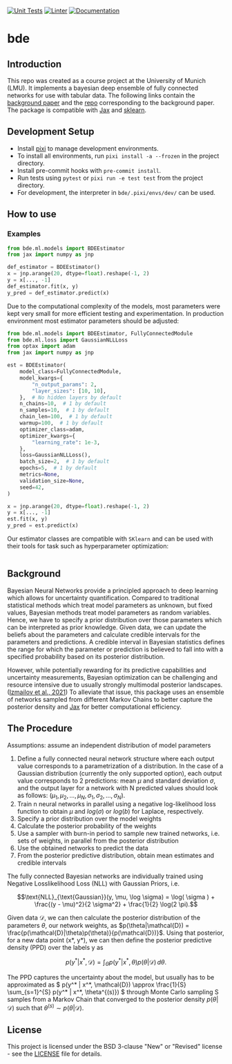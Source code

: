 [![Unit Tests](https://github.com/applied-ml-bde/bde/actions/workflows/python-app.yml/badge.svg)](https://github.com/applied-ml-bde/bde/actions/workflows/python-app.yml)
[![Linter](https://github.com/applied-ml-bde/bde/actions/workflows/lint.yml/badge.svg)](https://github.com/applied-ml-bde/bde/actions/workflows/lint.yml)
[![Documentation](https://github.com/applied-ml-bde/bde/actions/workflows/deploy-gh-pages.yml/badge.svg)](https://github.com/applied-ml-bde/bde/actions/workflows/deploy-gh-pages.yml)
# bde

## Introduction


This repo was created as a course project at the University of Munich
(LMU). It implements a bayesian deep ensemble of fully connected 
networks for use with tabular data.
The following links contain the [background paper](https://arxiv.org/abs/2402.01484 )
and the [repo](https://github.com/EmanuelSommer/bnn_connecting_the_dots) corresponding to the background paper. 
The package is compatible with [Jax](https://jax.readthedocs.io/en/latest/quickstart.html) and [sklearn](https://scikit-learn.org/stable/index.html).


## Development Setup

- Install [pixi](https://pixi.sh/latest/#installation) to manage development environments.
- To install all environments, run `pixi install -a --frozen` in the project directory.
- Install pre-commit hooks with `pre-commit install`.
- Run tests using `pytest` or `pixi run -e test test` from the project directory.
- For development, the interpreter in `bde/.pixi/envs/dev/` can be used.

## How to use

### Examples

[]("" "ADD: intro")

```python
from bde.ml.models import BDEEstimator
from jax import numpy as jnp

def_estimator = BDEEstimator()
x = jnp.arange(20, dtype=float).reshape(-1, 2)
y = x[..., -1]
def_estimator.fit(x, y)
y_pred = def_estimator.predict(x)
```

Due to the computational complexity of the models, most parameters were kept very small
for more efficient testing and experimentation.
In production environment most estimator parameters should be adjusted:

```python
from bde.ml.models import BDEEstimator, FullyConnectedModule
from bde.ml.loss import GaussianNLLLoss
from optax import adam
from jax import numpy as jnp

est = BDEEstimator(
    model_class=FullyConnectedModule,
    model_kwargs={
        "n_output_params": 2,
        "layer_sizes": [10, 10],
    },  # No hidden layers by default
    n_chains=10,  # 1 by default
    n_samples=10,  # 1 by default
    chain_len=100,  # 1 by default
    warmup=100,  # 1 by default
    optimizer_class=adam,
    optimizer_kwargs={
        "learning_rate": 1e-3,
    },
    loss=GaussianNLLLoss(),
    batch_size=2,  # 1 by default
    epochs=5,  # 1 by default
    metrics=None,
    validation_size=None,
    seed=42,
)

x = jnp.arange(20, dtype=float).reshape(-1, 2)
y = x[..., -1]
est.fit(x, y)
y_pred = est.predict(x)
```

Our estimator classes are compatible with `SKlearn` and can be used with their tools
for task such as hyperparameter optimization:

```python

```
[]("" "ADD: an example of using grid-search with `BDEEstimator`")

## Background
Bayesian Neural Networks provide a principled approach to deep learning 
which allows for uncertainty quantification. Compared to traditional
statistical methods which treat model parameters as unknown, but fixed
values, Bayesian methods treat model parameters as random
variables. Hence, we have to specify a prior distribution over those
parameters which can be interpreted as prior knowledge. Given data,
we can update the beliefs about the parameters and calculate credible
intervals for the parameters and predictions. A credible interval in 
Bayesian statistics defines the range for which the parameter or prediction is 
believed to fall into with a specified probability based on its posterior distribution. 

However, while potentially rewarding for its predictive capabilities and uncertainty
measurements, Bayesian optimization can be challenging and resource intensive due to 
usually strongly multimodal posterior landscapes.
([Izmailov et al., 2021](https://proceedings.mlr.press/v139/izmailov21a.html))
To alleviate that issue, this package uses an ensemble of networks sampled from different Markov
Chains to better capture the posterior density and [Jax](https://jax.readthedocs.io/en/latest/quickstart.html) for better computational efficiency.

## The Procedure
Assumptions: assume an independent distribution of model parameters
1. Define a fully connected neural network structure where each output value corresponds to a parametrization of a distribution. 
   In the case of a Gaussian distribution (currently the only supported option), each output value corresponds to 2 predictions: mean $\mu$ and standard deviation $\sigma$, and the output layer for a network with N predicted values should look as follows: $(\mu_1, \mu_2, ..., \mu_N, \sigma_1, \sigma_2, ..., \sigma_N)$.
2. Train n neural networks in parallel using a
negative log-likelihood loss function to obtain $\mu$
and $log(\sigma)$ or $log(b)$ for Laplace, respectively. 
3. Specify a prior distribution over the model weights
4. Calculate the posterior probability of the weights
5. Use a sampler with burn-in period to sample new trained networks, 
i.e. sets of weights, in parallel from the posterior distribution
6. Use the obtained networks to predict the data
7. From the posterior predictive distribution, obtain mean estimates
and credible intervals 

 <!--
The fully connected Bayesian networks are individually trained using 
Negative Losslikelihood Loss (NLL) with either Gaussian or Laplace Priors, i.e.
```math
\text{NLL}_{\text{Gaussian}}(y, \mu, \log \sigma) = \log( \sigma ) + \frac{(y - \mu)^2}{2 \sigma^2} + \frac{1}{2} \log(2 \pi)
```
or
```math
\text{NLL}_{\text{Laplace}}(y, \mu, b) = \log(2b) + \frac{|y - \mu|}{b}
.
```
-->
The fully connected Bayesian networks are individually trained using 
Negative Losslikelihood Loss (NLL) with Gaussian Priors, i.e.
```math
\text{NLL}_{\text{Gaussian}}(y, \mu, \log \sigma) = \log( \sigma ) + \frac{(y - \mu)^2}{2 \sigma^2} + \frac{1}{2} \log(2 \pi).
```

Given data $\mathcal{D}$, we can then calculate the posterior distribution of the 
parameters $\theta$, our network weights, as 
$p(\theta|\mathcal{D}) = \frac{p(\mathcal{D}|\theta)p(\theta)}{p(\mathcal{D})}$.
Using that posterior, for a new data point (x*, y*), we can then define the posterior 
predictive density (PPD) over the labels y as 
```math
p(y^* | x^*, \mathcal{D}) = \int_{\Theta} p(y^* | x^*, \theta) p(\theta | \mathcal{D}) \, d\theta.
```
The PPD captures the uncertainty about the model, but usually has to be approximated as
$`
p(y^* | x^*, \mathcal{D}) \approx \frac{1}{S} \sum_{s=1}^{S} p(y^* | x^*, \theta^{(s)})
`$
through Monte Carlo sampling S samples from a Markov Chain that converged 
to the posterior density $p(\theta|\mathcal{D})$ such that
$\theta^{(s)} \sim p(\theta | \mathcal{D})$. 


## License

This project is licensed under the BSD 3-clause "New" or "Revised" license - see the [LICENSE](LICENSE) file for details.
